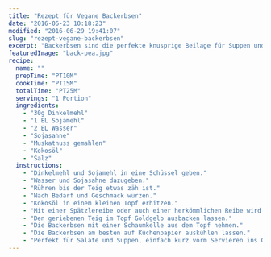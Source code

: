 ```yaml
---
title: "Rezept für Vegane Backerbsen"
date: "2016-06-23 10:18:23"
modified: "2016-06-29 19:41:07"
slug: "rezept-vegane-backerbsen"
excerpt: "Backerbsen sind die perfekte knusprige Beilage für Suppen und Salate. Ganz leicht lassen sich Backerbsen auch vegan herstellen. Hier erfährst Du wie."
featuredImage: "back-pea.jpg"
recipe:
  name: ""
  prepTime: "PT10M"
  cookTime: "PT15M"
  totalTime: "PT25M"
  servings: "1 Portion"
  ingredients:
    - "30g Dinkelmehl"
    - "1 EL Sojamehl"
    - "2 EL Wasser"
    - "Sojasahne"
    - "Muskatnuss gemahlen"
    - "Kokosöl"
    - "Salz"
  instructions:
    - "Dinkelmehl und Sojamehl in eine Schüssel geben."
    - "Wasser und Sojasahne dazugeben."
    - "Rühren bis der Teig etwas zäh ist."
    - "Nach Bedarf und Geschmack würzen."
    - "Kokosöl in einem kleinen Topf erhitzen."
    - "Mit einer Spätzlereibe oder auch einer herkömmlichen Reibe wird der Teig ins Fett gerieben."
    - "Den geriebenen Teig im Topf Goldgelb ausbacken lassen."
    - "Die Backerbsen mit einer Schaumkelle aus dem Topf nehmen."
    - "Die Backerbsen am besten auf Küchenpapier auskühlen lassen."
    - "Perfekt für Salate und Suppen, einfach kurz vorm Servieren ins Gericht geben :-)"
---
```


